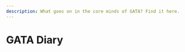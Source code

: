 ```yaml
---
description: What goes on in the core minds of GATA? Find it here.
---
```


# GATA Diary

&#x20;&#x20;

